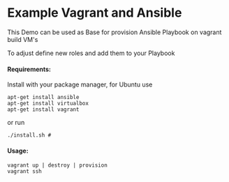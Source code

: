 # Example Vagrant and Ansible

This Demo can be used as Base for provision Ansible Playbook on vagrant build VM's

To adjust define new roles and add them to your Playbook 


#### Requirements:

Install with your package manager, for Ubuntu use

    apt-get install ansible
    apt-get install virtualbox
    apt-get install vagrant

 or run 
 
    ./install.sh #
    
#### Usage: 

    vagrant up | destroy | provision 
    vagrant ssh
    
    
    

